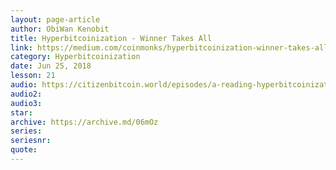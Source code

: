 ```yaml
---
layout: page-article
author: ObiWan Kenobit
title: Hyperbitcoinization - Winner Takes All
link: https://medium.com/coinmonks/hyperbitcoinization-winner-takes-all-69ab59f9695f
category: Hyperbitcoinization
date: Jun 25, 2018
lesson: 21
audio: https://citizenbitcoin.world/episodes/a-reading-hyperbitcoinization-winner
audio2: 
audio3: 
star: 
archive: https://archive.md/06mOz
series: 
seriesnr: 
quote: 
---
```


